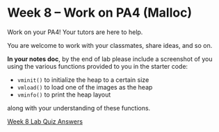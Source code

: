 # Week 8 – Work on PA4 (Malloc)

Work on your PA4! Your tutors are here to help.

You are welcome to work with your classmates, share ideas, and so on.

**In your notes doc**, by the end of lab please include a screenshot of you using the various functions provided to you in the starter code:
- `vminit()` to initialize the heap to a certain size
- `vmload()` to load one of the images as the heap
- `vminfo()` to print the heap layout

along with your understanding of these functions.

[Week 8 Lab Quiz Answers](https://piazza.com/class/m0gwg9yze003k8/post/753)
